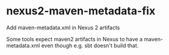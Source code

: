 # nexus2-maven-metadata-fix
Add maven-metadata.xml in Nexus 2 artifacts

Some tools expect maven2 artifacts in Nexus to have a 
maven-metadata.xml even though e.g. sbt doesn't build that.
